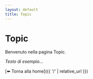 ```yaml
---
layout: default
title: Topic
---
```


# Topic

Benvenuto nella pagina Topic.

_Testo di esempio…_

[⬅️ Torna alla home]({{ '/' | relative_url }})
